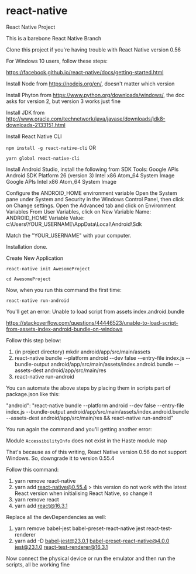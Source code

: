 # react-native
React Native Project

This is a barebone React Native Branch

Clone this project if you're having trouble with React Native  version 0.56

For Windows 10 users, follow these steps:

https://facebook.github.io/react-native/docs/getting-started.html

Install Node from https://nodejs.org/en/, doesn't matter which version

Install Phyton from https://www.python.org/downloads/windows/, the doc asks for version 2, but version 3 works just fine

Install JDK from http://www.oracle.com/technetwork/java/javase/downloads/jdk8-downloads-2133151.html

Install React Native CLI

`npm install -g react-native-cli` OR

`yarn global react-native-cli`

Install Android Studio, install the following from SDK Tools:
Google APIs
Android SDK Platform 26 (version 3)
Intel x86 Atom_64 System Image
Google APIs Intel x86 Atom_64 System Image

Configure the ANDROID_HOME environment variable
Open the System pane under System and Security in the Windows Control Panel, then click on Change settings.
Open the Advanced tab and click on Environment Variables
From User Variables, click on New
Variable Name: ANDROID_HOME
Variable Value: c:\Users\YOUR_USERNAME\AppData\Local\Android\Sdk

Match the "YOUR_USERNAME" with your computer. 

Installation done.

Create New Application

`react-native init AwesomeProject`

`cd AwesomeProject`

Now, when you run this command the first time:

`react-native run-android`

You'll get an error: Unable to load script from assets index.android.bundle

https://stackoverflow.com/questions/44446523/unable-to-load-script-from-assets-index-android-bundle-on-windows

Follow this step below:
1. (in project directory) mkdir android/app/src/main/assets
2. react-native bundle --platform android --dev false --entry-file index.js --bundle-output android/app/src/main/assets/index.android.bundle --assets-dest android/app/src/main/res
3. react-native run-android

You can automate the above steps by placing them in scripts part of package.json like this:

"android": "react-native bundle --platform android --dev false --entry-file index.js --bundle-output android/app/src/main/assets/index.android.bundle --assets-dest android/app/src/main/res && react-native run-android"

You run again the command and you'll getting another error:

Module `AccessibilityInfo` does not exist in the Haste module map

That's because as of this writing, React Native version 0.56 do not support Windows. So, downgrade it to version 0.55.4

Follow this command:

1. yarn remove react-native
2. yarn add react-native@0.55.4 > this version do not work with the latest React version when initialising React Native, so change it
3. yarn remove react
4. yarn add react@16.3.1

Replace all the devDependencies as well:
1. yarn remove babel-jest babel-preset-react-native jest react-test-renderer
2. yarn add -D babel-jest@23.0.1 babel-preset-react-native@4.0.0 jest@23.1.0 react-test-renderer@16.3.1

Now connect the physical device or run the emulator and then run the scripts, all be working fine

